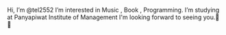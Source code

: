 Hi, I’m @tel2552
I’m interested in Music , Book , Programming.
I’m studying at Panyapiwat Institute of Management
I'm looking forward to seeing you.💞️ 👋 
